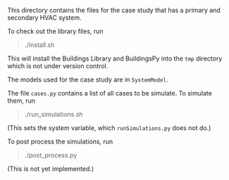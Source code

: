 This directory contains the files for the case study
that has a primary and secondary HVAC system.

To check out the library files, run

>./install.sh

This will install the Buildings Library and BuildingsPy into the `tmp` directory
which is not under version control.

The models used for the case study are in `SystemModel`.

The file `cases.py` contains a list of all cases to be simulate.
To simulate them, run

>./run_simulations.sh

(This sets the system variable, which `runSimulations.py` does not do.)

To post process the simulations, run

>./post_process.py

(This is not yet implemented.)

